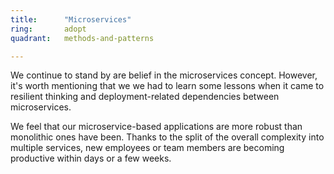 ```yaml
---
title:      "Microservices"
ring:       adopt
quadrant:   methods-and-patterns

---
```


We continue to stand by are belief in the microservices concept. However, it's worth mentioning that we we had to learn some lessons when it came to resilient thinking and deployment-related dependencies between microservices. 

We feel that our microservice-based applications are more robust than monolithic ones have been. Thanks to the 
split of the overall complexity into multiple services, new employees or team members are becoming productive within days or a few weeks.
